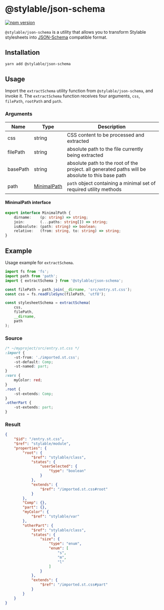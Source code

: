 # @stylable/json-schema

[![npm version](https://img.shields.io/npm/v/@stylable/json-schema.svg)](https://www.npmjs.com/package/@stylable/json-schema)

`@stylable/json-schema` is a utility that allows you to transform Stylable stylesheets into [JSON-Schema](https://json-schema.org/) compatible format.

## Installation

```sh
yarn add @stylable/json-schema
```
## Usage
Import the `extractSchema` utility function from `@stylable/json-schema`, and invoke it.
The `extractSchema` function receives four arguments, `css`, `filePath`, `rootPath` and `path`. 

### Arguments
|Name|Type|Description|
|-------------|----|-----------|
|css|string|CSS content to be processed and extracted|
|filePath|string|absolute path to the file currently being extracted|
|basePath|string|absolute path to the root of the project. all generated paths will be absolute to this base path|
|path|[MinimalPath](#MinimalPath)|`path` object containing a minimal set of required utility methods|

#### MinimalPath interface

```ts
export interface MinimalPath {
    dirname:    (p: string) => string;
    join:       (...paths: string[]) => string;
    isAbsolute: (path: string) => boolean;
    relative:   (from: string, to: string) => string;
}
```

## Example
Usage example for `extractSchema`.

```ts
import fs from 'fs';
import path from 'path';
import { extractSchema } from '@stylable/json-schema';

const filePath = path.join(__dirname, 'src/entry.st.css');
const css = fs.readFileSync(filePath, 'utf8');

const stylesheetSchema = extractSchema(
    css,
    filePath,
    __dirname,
    path
);
```

### Source
```css
/* ~/myproject/src/entry.st.css */
:import {
    -st-from: './imported.st.css';
    -st-default: Comp;
    -st-named: part;
}
:vars {
    myColor: red;
}
.root {
    -st-extends: Comp;
}
.otherPart {
    -st-extends: part;
}

```

### Result
```JSON
{
    "$id": "/entry.st.css",
    "$ref": "stylable/module",
    "properties": {
        "root": {
            "$ref": "stylable/class",
            "states": {
                "userSelected": {
                    "type": "boolean"
                }
            },
            "extends": {
                "$ref": "/imported.st.css#root"
            }
        },
        "Comp": {},
        "part": {},
        "myColor": {
            "$ref": "stylable/var"
        },
        "otherPart": {
            "$ref": "stylable/class",
            "states": {
                "size": {
                    "type": "enum",
                    "enum": [
                        "s",
                        "m",
                        "l"
                    ]
                }
            },
            "extends": {
                "$ref": "/imported.st.css#part"
            }
        }
    }
}
```

<!-- ## License

Copyright (c) 2018 Wix.com Ltd. All Rights Reserved. Use of this source code is governed by a [BSD license](./LICENSE). -->

